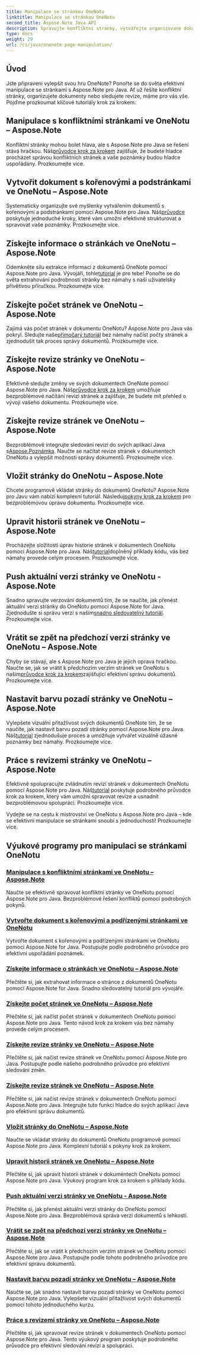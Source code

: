 ```yaml
---
title: Manipulace se stránkou OneNotu
linktitle: Manipulace se stránkou OneNotu
second_title: Aspose.Note Java API
description: Spravujte konfliktní stránky, vytvářejte organizované dokumenty a sledujte revize ve OneNotu pomocí Aspose.Note pro Java. Výukové programy krok za krokem pro efektivní správu dokumentů.
type: docs
weight: 29
url: /cs/java/onenote-page-manipulation/
---
```


## Úvod

Jste připraveni vylepšit svou hru OneNote? Ponořte se do světa efektivní manipulace se stránkami s Aspose.Note pro Java. Ať už řešíte konfliktní stránky, organizujete dokumenty nebo sledujete revize, máme pro vás vše. Pojďme prozkoumat klíčové tutoriály krok za krokem:

## Manipulace s konfliktními stránkami ve OneNotu – Aspose.Note
 Konfliktní stránky mohou bolet hlava, ale s Aspose.Note pro Java se řešení stává hračkou. Náš[průvodce krok za krokem](./conflict-page-manipulation/) zajišťuje, že budete hladce procházet správou konfliktních stránek a vaše poznámky budou hladce uspořádány. Prozkoumejte více.

## Vytvořit dokument s kořenovými a podstránkami ve OneNotu – Aspose.Note
 Systematicky organizujte své myšlenky vytvářením dokumentů s kořenovými a podstránkami pomocí Aspose.Note pro Java. Náš[průvodce](./create-document-with-root-and-sub-pages/) poskytuje jednoduché kroky, které vám umožní efektivně strukturovat a spravovat vaše poznámky. Prozkoumejte více.

## Získejte informace o stránkách ve OneNotu – Aspose.Note
 Odemkněte sílu extrakce informací z dokumentů OneNote pomocí Aspose.Note pro Java. Vývojáři, tohle[tutorial](./get-information-about-pages/) je pro tebe! Ponořte se do světa extrahování podrobností stránky bez námahy s naší uživatelsky přívětivou příručkou. Prozkoumejte více.

## Získejte počet stránek ve OneNotu – Aspose.Note
 Zajímá vás počet stránek v dokumentu OneNotu? Aspose.Note pro Java vás pokryl. Sledujte naše[přímočarý tutoriál](./get-page-count/) bez námahy načíst počty stránek a zjednodušit tak proces správy dokumentů. Prozkoumejte více.

## Získejte revize stránky ve OneNotu – Aspose.Note
Efektivně sledujte změny ve svých dokumentech OneNote pomocí Aspose.Note pro Java. Náš[průvodce krok za krokem](./get-page-revisions/) umožňuje bezproblémové načítání revizí stránek a zajišťuje, že budete mít přehled o vývoji vašeho dokumentu. Prozkoumejte více.

## Získejte revize stránek ve OneNotu – Aspose.Note
 Bezproblémově integrujte sledování revizí do svých aplikací Java s[Aspose.Poznámka](https://link-to-aspose.note). Naučte se načítat revize stránek v dokumentech OneNotu a vylepšit možnosti správy dokumentů. Prozkoumejte více.

## Vložit stránky do OneNotu – Aspose.Note
 Chcete programově vkládat stránky do dokumentů OneNotu? Aspose.Note pro Javu vám nabízí komplexní tutoriál. Následuj[pokyny krok za krokem](./insert-pages/) pro bezproblémovou úpravu dokumentu. Prozkoumejte více.

## Upravit historii stránek ve OneNotu – Aspose.Note
 Procházejte složitosti úprav historie stránek v dokumentech OneNotu pomocí Aspose.Note pro Java. Náš[tutorial](./modify-page-history/)doplněný příklady kódu, vás bez námahy provede celým procesem. Prozkoumejte více.

## Push aktuální verzi stránky ve OneNotu - Aspose.Note
 Snadno spravujte verzování dokumentů tím, že se naučíte, jak přenést aktuální verzi stránky do OneNotu pomocí Aspose.Note for Java. Zjednodušte si správu verzí s naším[snadno sledovatelný tutoriál](./push-current-page-version/). Prozkoumejte více.

## Vrátit se zpět na předchozí verzi stránky ve OneNotu – Aspose.Note
 Chyby se stávají, ale s Aspose.Note pro Java je jejich oprava hračkou. Naučte se, jak se vrátit k předchozím verzím stránek ve OneNotu s naším[průvodce krok za krokem](./roll-back-to-previous-page-version/)zajišťující efektivní správu dokumentů. Prozkoumejte více.

## Nastavit barvu pozadí stránky ve OneNotu – Aspose.Note
 Vylepšete vizuální přitažlivost svých dokumentů OneNote tím, že se naučíte, jak nastavit barvu pozadí stránky pomocí Aspose.Note pro Java. Náš[tutorial](./set-page-background-color/) zjednodušuje proces a umožňuje vytvářet vizuálně úžasné poznámky bez námahy. Prozkoumejte více.

## Práce s revizemi stránky ve OneNotu – Aspose.Note
Efektivně spolupracujte zvládnutím revizí stránek v dokumentech OneNotu pomocí Aspose.Note pro Java. Náš[tutorial](./working-with-page-revisions/) poskytuje podrobného průvodce krok za krokem, který vám umožní spravovat revize a usnadnit bezproblémovou spolupráci. Prozkoumejte více.

Vydejte se na cestu k mistrovství ve OneNotu s Aspose.Note pro Java – kde se efektivní manipulace se stránkami snoubí s jednoduchostí! Prozkoumejte více.
## Výukové programy pro manipulaci se stránkami OneNotu
### [Manipulace s konfliktními stránkami ve OneNotu – Aspose.Note](./conflict-page-manipulation/)
Naučte se efektivně spravovat konfliktní stránky ve OneNotu pomocí Aspose.Note pro Java. Bezproblémové řešení konfliktů pomocí podrobných pokynů.
### [Vytvořte dokument s kořenovými a podřízenými stránkami ve OneNotu](./create-document-with-root-and-sub-pages/)
Vytvořte dokument s kořenovými a podřízenými stránkami ve OneNotu pomocí Aspose.Note for Java. Postupujte podle podrobného průvodce pro efektivní uspořádání poznámek.
### [Získejte informace o stránkách ve OneNotu – Aspose.Note](./get-information-about-pages/)
Přečtěte si, jak extrahovat informace o stránce z dokumentů OneNotu pomocí Aspose.Note for Java. Snadno sledovatelný tutoriál pro vývojáře.
### [Získejte počet stránek ve OneNotu – Aspose.Note](./get-page-count/)
Přečtěte si, jak načíst počet stránek v dokumentech OneNotu pomocí Aspose.Note pro Java. Tento návod krok za krokem vás bez námahy provede celým procesem.
### [Získejte revize stránky ve OneNotu – Aspose.Note](./get-page-revisions/)
Přečtěte si, jak načíst revize stránek ve OneNotu pomocí Aspose.Note pro Java. Postupujte podle našeho podrobného průvodce pro efektivní sledování změn.
### [Získejte revize stránek ve OneNotu – Aspose.Note](./get-revisions-of-pages/)
Přečtěte si, jak načíst revize stránek v dokumentech OneNotu pomocí Aspose.Note pro Java. Integrujte tuto funkci hladce do svých aplikací Java pro efektivní správu dokumentů.
### [Vložit stránky do OneNotu – Aspose.Note](./insert-pages/)
Naučte se vkládat stránky do dokumentů OneNotu programově pomocí Aspose.Note pro Java. Komplexní tutoriál s pokyny krok za krokem.
### [Upravit historii stránek ve OneNotu – Aspose.Note](./modify-page-history/)
Přečtěte si, jak upravit historii stránek v dokumentech OneNotu pomocí Aspose.Note pro Java. Výukový program krok za krokem s příklady kódu.
### [Push aktuální verzi stránky ve OneNotu - Aspose.Note](./push-current-page-version/)
Přečtěte si, jak přenést aktuální verzi stránky do OneNotu pomocí Aspose.Note pro Java. Bezproblémová správa verzí dokumentů s lehkostí.
### [Vrátit se zpět na předchozí verzi stránky ve OneNotu – Aspose.Note](./roll-back-to-previous-page-version/)
Přečtěte si, jak se vrátit k předchozím verzím stránek ve OneNotu pomocí Aspose.Note pro Java. Postupujte podle tohoto podrobného průvodce pro efektivní správu dokumentů.
### [Nastavit barvu pozadí stránky ve OneNotu – Aspose.Note](./set-page-background-color/)
Naučte se, jak snadno nastavit barvu pozadí stránky ve OneNotu pomocí Aspose.Note pro Java. Vylepšete vizuální přitažlivost svých dokumentů pomocí tohoto jednoduchého kurzu.
### [Práce s revizemi stránky ve OneNotu – Aspose.Note](./working-with-page-revisions/)
Přečtěte si, jak spravovat revize stránek v dokumentech OneNotu pomocí Aspose.Note pro Java. Tento výukový program poskytuje podrobného průvodce pro efektivní sledování revizí a spolupráci.